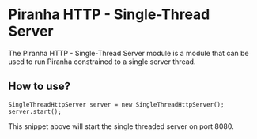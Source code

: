 
# Piranha HTTP - Single-Thread Server

The Piranha HTTP - Single-Thread Server module is a module that can be
used to run Piranha constrained to a single server thread.

## How to use?

    SingleThreadHttpServer server = new SingleThreadHttpServer();
    server.start();

This snippet above will start the single threaded server on port 8080.